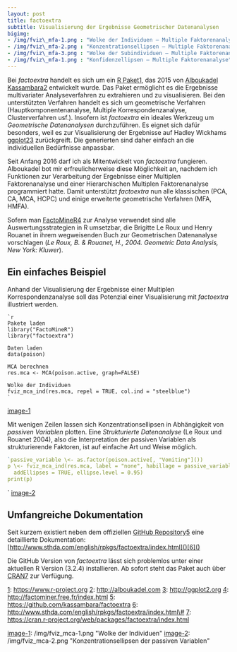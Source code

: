```yaml
---
layout: post
title: factoextra
subtitle: Visualisierung der Ergebnisse Geometrischer Datenanalysen
bigimg:
- /img/fviz\_mfa-1.png : "Wolke der Individuen – Multiple Faktorenanalyse"
- /img/fviz\_mfa-2.png : "Konzentrationsellipsen – Multiple Faktorenanalyse"
- /img/fviz\_mfa-3.png : "Wolke der Subindividuen – Multiple Faktorenanalyse"
- /img/fviz\_mfa-1.png : "Konfidenzellipsen — Multiple Faktorenanalyse"
---
```


Bei _factoextra_ handelt es sich um ein [R Paket]()[1](), das 2015 von [Alboukadel Kassambara]()[2]() entwickelt wurde.  Das Paket ermöglicht es die Ergebnisse multivariater Analyseverfahren zu extrahieren und zu visualisieren. Bei den unterstützten Verfahren handelt es sich um geometrische Verfahren (Hauptkomponentenanalyse, Multiple Korrespondenzanalyse, Clusterverfahren usf.). Insofern ist _factoextra_ ein ideales Werkzeug um _Geometrische Datenanalysen_ durchzuführen. Es eignet sich dafür besonders, weil es zur Visualisierung der Ergebnisse auf Hadley Wickhams [ggplot2]()[3]() zurückgreift. Die generierten sind daher einfach an die individuellen Bedürfnisse anpassbar.

Seit Anfang 2016 darf ich als Mitentwickelt von _factoextra_ fungieren. Alboukadel bot mir erfreulicherweise diese Möglichkeit an, nachdem ich Funktionen zur Verarbeitung der Ergebnisse einer Multiplen Faktorenanalyse und einer Hierarchischen Multiplen Faktorenanalyse programmiert hatte. Damit unterstützt _factoextra_ nun alle klassischen (PCA, CA, MCA, HCPC) und einige erweiterte geometrische Verfahren (MFA, HMFA).

Sofern man [FactoMineR]()[4]() zur Analyse verwendet sind alle Auswertungsstrategien in R umsetzbar, die Brigitte Le Roux und Henry Rouanet in ihrem wegweisenden Buch zur Geometrischen Datenanalyse vorschlagen (_Le Roux, B. & Rouanet, H., 2004. Geometric Data Analysis, New York: Kluwer_).

## Ein einfaches Beispiel

Anhand der Visualisierung der Ergebnisse einer Multiplen Korrespondenzanalyse soll das Potenzial einer Visualisierung mit _factoextra_ illustriert werden.

	`r
	Pakete laden
	library("FactoMineR")
	library("factoextra")
	
	Daten laden
	data(poison)
	
	MCA berechnen
	res.mca <- MCA(poison.active, graph=FALSE)
	
	Wolke der Individuen
	fviz_mca_ind(res.mca, repel = TRUE, col.ind = "steelblue")
	`

![]()[image-1]()

Mit wenigen Zeilen lassen sich Konzentrationsellipsen in Abhängigkeit von _passiven Variablen_ plotten. Eine _Strukturierte Datenanalyse_ (Le Roux und Rouanet 2004), also die Interpretation der passiven Variablen als strukturierende Faktoren, ist auf einfache Art und Weise möglich.

```r
`passive_variable \<- as.factor(poison.active[, "Vomiting"]())
p \<- fviz_mca_ind(res.mca, label = "none", habillage = passive_variable,
  addEllipses = TRUE, ellipse.level = 0.95)
print(p)
```
`
![]()[image-2]()

## Umfangreiche Dokumentation

Seit kurzem existiert neben dem offiziellen [GitHub Repository]()[5]() eine detaillierte Dokumentation: [http://www.sthda.com/english/rpkgs/factoextra/index.html]()[6]()

Die GitHub Version von _factoextra_ lässt sich problemlos unter einer aktuellen R Version (3.2.4) installieren. Ab sofort steht das Paket auch über [CRAN]()[7]() zur Verfügung.

[1]():	https://www.r-project.org
[2]():	http://alboukadel.com
[3]():	http://ggplot2.org
[4]():	http://factominer.free.fr/index.html
[5]():	https://github.com/kassambara/factoextra
[6]():	http://www.sthda.com/english/rpkgs/factoextra/index.html\#
[7]():	https://cran.r-project.org/web/packages/factoextra/index.html

[image-1]():	/img/fviz_mca-1.png "Wolke der Individuen"
[image-2]():	/img/fviz_mca-2.png "Konzentrationsellipsen der passiven Variablen"

